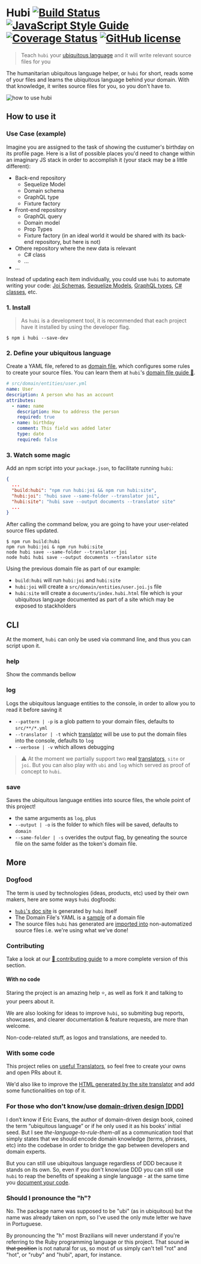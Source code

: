 # Hubi [![Build Status](https://travis-ci.org/mvcds/hubi.svg?branch=master)](https://travis-ci.org/mvcds/hubi) [![JavaScript Style Guide](https://img.shields.io/badge/code_style-standard-brightgreen.svg)](https://standardjs.com) [![Coverage Status](https://coveralls.io/repos/github/mvcds/hubi/badge.svg?branch=master)](https://coveralls.io/github/mvcds/hubi?branch=master) [![GitHub license](https://img.shields.io/github/license/mvcds/hubi.svg?style=flat-square)](https://github.com/mvcds/hubi/blob/master/LICENSE)

> Teach `hubi` your [ubiquitous language](https://martinfowler.com/bliki/UbiquitousLanguage.html) and it will write relevant source files for you

The humanitarian ubiquitous language helper, or `hubi` for short, reads some of your files and learns the ubiquitous language behind your domain. With that knowledge, it writes source files for you, so you don't have to.

<img src="./assets/hubi.gif" alt="how to use hubi" title="how to use hubi" />

## How to use it

### Use Case (example)

Imagine you are assigned to the task of showing the custumer's birthday on its profile page. Here is a list of possible places you'd need to change within an imaginary JS stack in order to accomplish it (your stack may be a little different):

* Back-end repository
  - Sequelize Model
  - Domain schema
  - GraphQL type
  - Fixture factory
* Front-end repository
  - GraphQL query
  - Domain model
  - Prop Types
  - Fixture factory (in an ideal world it would be shared with its back-end repository, but here is not)
* Othere repository where the new data is relevant
  - C# class
  - ...
* ...

Instead of updating each item individually, you could use `hubi` to automate writing your code: [Joi Schemas](https://github.com/mvcds/hubi/issues/17), [Sequelize Models](https://github.com/mvcds/hubi/issues/26), [GraphQL types](https://github.com/mvcds/hubi/issues/27), [C# classes](https://github.com/mvcds/hubi/issues/28), etc.

### 1. Install

> As `hubi` is a development tool, it is recommended that each project have it installed by using the developer flag.

```
$ npm i hubi --save-dev
```

### 2. Define your ubiquitous language

Create a YAML file, refered to as [domain file](https://mvcds.github.io/hubi/#domain-file), which configures some rules to create your source files. You can learn them at `hubi`'s [domain file guide :green_book:](./docs/domain-file-guide.md).

```yaml
# src/domain/entities/user.yml
name: User
description: A person who has an account
attributes:
  - name: name
    description: How to address the person
    required: true
  - name: birthday
    comment: This field was added later
    type: date
    required: false
```

### 3. Watch some magic

Add an npm script into your `package.json`, to facilitate running `hubi`:

```json
{
  ...
  "build:hubi": "npm run hubi:joi && npm run hubi:site",
  "hubi:joi": "hubi save --same-folder --translator joi",
  "hubi:site": "hubi save --output documents --translator site"
  ...
}
```

After calling the command below, you are going to have your user-related source files updated.

```shell
$ npm run build:hubi
npm run hubi:joi & npm run hubi:site
node hubi save --same-folder --translator joi
node hubi hubi save --output documents --translator site
```

Using the previous domain file as part of our example:

* `build:hubi` will run `hubi:joi` and `hubi:site`
* `hubi:joi` will create a `src/domain/entities/user.joi.js` file
* `hubi:site` will create a `documents/index.hubi.html` file which is your ubiquitous language documented as part of a site which may be exposed to stackholders

## CLI

At the moment, `hubi` can only be used via command line, and thus you can script upon it.

### help

Show the commands bellow

### log

Logs the ubiquitous language entities to the console, in order to allow you to read it before saving it

* `--pattern | -p` is a glob pattern to your domain files, defaults to `src/**/*.yml`
* `--translator | -t` which [translator](https://mvcds.github.io/hubi/#translator) will be use to put the domain files into the console, defaults to `log`
* `--verbose | -v` which allows debugging

>  :warning: At the moment we partially support two **real** [translators](https://mvcds.github.io/hubi/#translator), `site` or `joi`. But you can also play with `ubi` and `log` which served as proof of concept to `hubi`.

### save

Saves the ubiquitous language entities into source files, the whole point of this project!

* the same arguments as `log`, plus
* `--output | -o` is the folder to which files will be saved, defaults to `domain`
* `--same-folder | -s` overides the output flag, by geneating the source file on the same folder as the token's domain file.

## More

### Dogfood

The term is used by technologies (ideas, products, etc) used by their own makers, here are some ways `hubi` dogfoods:

* [`hubi`'s doc site](https://mvcds.github.io/hubi#all) is generated by `hubi` itself
* The Domain File's YAML is a [sample](src/Domain/Entities/UbiquitousToken/domain-file.yml) of a domain file
* The source files `hubi` has generated are [imported into](https://github.com/mvcds/hubi/blob/523eb385e8f950224ee7791c8fd4edb47986ee4c/src/Domain/Objects/AttributeParser/Attributes/Attribute.js#L3) non-automatized source files i.e. we're using what we've done!

### Contributing

Take a look at our [:green_book: contributing guide](CONTRIBUTING.md) to a more complete version of this section.

#### With no code

Staring the project is an amazing help :star:, as well as fork it and talking to your peers about it.

We are also looking for ideas to improve `hubi`, so submiting bug reports, showcases, and clearer documentation & feature requests, are more than welcome.

Non-code-related stuff, as logos and translations, are needed to.

### With some code

This project relies on [useful Translators](https://github.com/mvcds/hubi/projects/2), so feel free to create your owns and open PRs about it.

We'd also like to improve the [HTML generated by the site translator](https://github.com/mvcds/hubi/issues/35) and add some functionalities on top of it.

### For those who don't know/use [domain-driven design [DDD]](https://airbrake.io/blog/software-design/domain-driven-design)

I don’t know if Eric Evans, the author of domain-driven design book, coined the term “ubiquitous language” or if he only used it as his books' initial seed. But I see *the-language-to-rule-them-all* as a communication tool that simply states that we should encode domain knowledge (terms, phrases, etc) into the codebase in order to bridge the gap between developers and domain experts.

But you can still use ubiquitous language regardless of DDD because it stands on its own. So, even if you don't know/use DDD you can still use `hubi` to reap the benefits of speaking a single language - at the same time you [document your code](https://developers.redhat.com/blog/2017/06/21/documentation-as-code/).

### Should I pronounce the "h"?

No. The package name was supposed to be "ubi" (as in ubiquitous) but the name was already taken on npm, so I've used the only mute letter we have in Portuguese.

By pronouncing the "h" most Brazilians will never understand if you're referring to the Ruby programming language or this project. That sound ~~in that position~~ is not natural for us, so most of us simply can't tell "rot" and "hot", or "ruby" and "hubi", apart, for instance.

